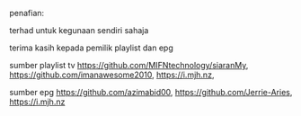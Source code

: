 penafian:

terhad untuk kegunaan sendiri sahaja

terima kasih kepada pemilik playlist dan epg

sumber playlist tv https://github.com/MIFNtechnology/siaranMy, https://github.com/imanawesome2010, https://i.mjh.nz, 

sumber epg https://github.com/azimabid00, https://github.com/Jerrie-Aries, https://i.mjh.nz
